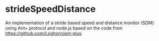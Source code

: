 # strideSpeedDistance
An implementation of a stride based speed and distance monitor (SDM) using Ant+ protocol and node.js based on the code from https://github.com/Loghorn/ant-plus. 
